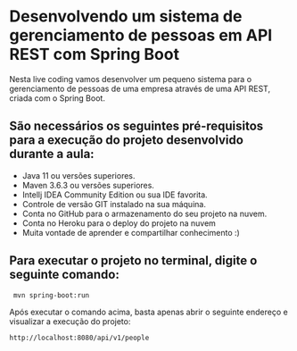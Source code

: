 
# Desenvolvendo um sistema de gerenciamento de pessoas em API REST com Spring Boot
Nesta live coding vamos desenvolver um pequeno sistema para o gerenciamento de pessoas de uma empresa através de uma API REST, criada com o Spring Boot.


## São necessários os seguintes pré-requisitos para a execução do projeto desenvolvido durante a aula:

- Java 11 ou versões superiores.
- Maven 3.6.3 ou versões superiores.
- Intellj IDEA Community Edition ou sua IDE favorita.
- Controle de versão GIT instalado na sua máquina.
- Conta no GitHub para o armazenamento do seu projeto na nuvem.
- Conta no Heroku para o deploy do projeto na nuvem
- Muita vontade de aprender e compartilhar conhecimento :)


## Para executar o projeto no terminal, digite o seguinte comando:
````bash
 mvn spring-boot:run
````
Após executar o comando acima, basta apenas abrir o seguinte endereço e visualizar a execução do projeto:
````bash
http://localhost:8080/api/v1/people
````
